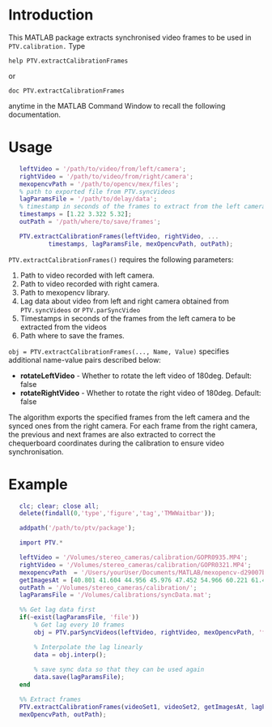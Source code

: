 # Introduction

This MATLAB package extracts synchronised video frames to be used in `PTV.calibration.` Type

    help PTV.extractCalibrationFrames

or

    doc PTV.extractCalibrationFrames

anytime in the MATLAB Command Window to recall the following documentation.

# Usage
 ```matlab
    leftVideo = '/path/to/video/from/left/camera';
    rightVideo = '/path/to/video/from/right/camera';
    mexopencvPath = '/path/to/opencv/mex/files';
    % path to exported file from PTV.syncVideos 
    lagParamsFile = '/path/to/delay/data';
    % timestamp in seconds of the frames to extract from the left camera
    timestamps = [1.22 3.322 5.32];
    outPath = '/path/where/to/save/frames';

    PTV.extractCalibrationFrames(leftVideo, rightVideo, ...
            timestamps, lagParamsFile, mexOpencvPath, outPath);
```

   `PTV.extractCalibrationFrames()` requires the following parameters:

   1) Path to video recorded with left camera.
   2) Path to video recorded with right camera.
   3) Path to mexopencv library.
   4) Lag data about video from left and right camera obtained  from `PTV.syncVideos` or `PTV.parSyncVideo`
   5) Timestamps in seconds of the frames from the left camera to be extracted from the videos
   6) Path where to save the frames.

`obj = PTV.extractCalibrationFrames(..., Name, Value)` specifies additional name-value pairs described below:

- **rotateLeftVideo** -  Whether to rotate the left video of 180deg. Default: false
- **rotateRightVideo** -   Whether to rotate the right video of 180deg. Default: false

The algorithm exports the specified frames from the left camera and the synced ones from the right camera. For each frame from the right camera, the previous and next frames are also extracted to correct the chequerboard coordinates during the calibration to ensure video synchronisation.

 # Example
 ```matlab
    clc; clear; close all;
    delete(findall(0,'type','figure','tag','TMWWaitbar'));

    addpath('/path/to/ptv/package');

    import PTV.*

    leftVideo = '/Volumes/stereo_cameras/calibration/GOPR0935.MP4';
    rightVideo = '/Volumes/stereo_cameras/calibration/GOPR0321.MP4';
    mexopencvPath  = '/Users/yourUser/Documents/MATLAB/mexopencv-d29007b';
    getImagesAt = [40.801 41.604 44.956 45.976 47.452 54.966 60.221 61.477];
    outPath = '/Volumes/stereo_cameras/calibration/';
    lagParamsFile = '/Volumes/calibrations/syncData.mat';

    %% Get lag data first
    if(~exist(lagParamsFile, 'file'))
        % Get lag every 10 frames
        obj = PTV.parSyncVideos(leftVideo, rightVideo, mexOpencvPath, 'frameStep', 10);

        % Interpolate the lag linearly
        data = obj.interp();
        
        % save sync data so that they can be used again
        data.save(lagParamsFile);
    end

    %% Extract frames
    PTV.extractCalibrationFrames(videoSet1, videoSet2, getImagesAt, lagParamsFile, ...
    mexOpencvPath, outPath);
```
